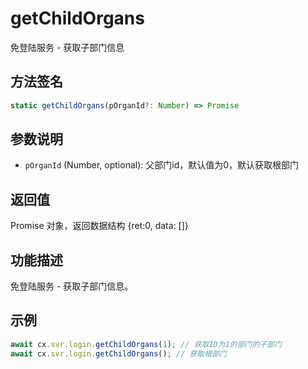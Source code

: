 # getChildOrgans

免登陆服务 - 获取子部门信息

## 方法签名
```typescript
static getChildOrgans(pOrganId?: Number) => Promise
```

## 参数说明
- `pOrganId` (Number, optional): 父部门id，默认值为0，默认获取根部门

## 返回值
Promise 对象，返回数据结构 {ret:0, data: []}

## 功能描述
免登陆服务 - 获取子部门信息。

## 示例
```typescript
await cx.svr.login.getChildOrgans(1); // 获取ID为1的部门的子部门
await cx.svr.login.getChildOrgans(); // 获取根部门
``` 